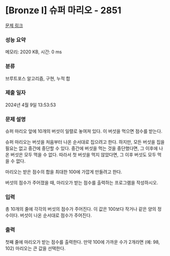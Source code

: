 # [Bronze I] 슈퍼 마리오 - 2851 

[문제 링크](https://www.acmicpc.net/problem/2851) 

### 성능 요약

메모리: 2020 KB, 시간: 0 ms

### 분류

브루트포스 알고리즘, 구현, 누적 합

### 제출 일자

2024년 4월 9일 13:53:53

### 문제 설명

<p>슈퍼 마리오 앞에 10개의 버섯이 일렬로 놓여져 있다. 이 버섯을 먹으면 점수를 받는다.</p>

<p>슈퍼 마리오는 버섯을 처음부터 나온 순서대로 집으려고 한다. 하지만, 모든 버섯을 집을 필요는 없고 중간에 중단할 수 있다. 중간에 버섯을 먹는 것을 중단했다면, 그 이후에 나온 버섯은 모두 먹을 수 없다. 따라서 첫 버섯을 먹지 않았다면, 그 이후 버섯도 모두 먹을 수 없다.</p>

<p>마리오는 받은 점수의 합을 최대한 100에 가깝게 만들려고 한다.</p>

<p>버섯의 점수가 주어졌을 때, 마리오가 받는 점수를 출력하는 프로그램을 작성하시오.</p>

### 입력 

 <p>총 10개의 줄에 각각의 버섯의 점수가 주어진다. 이 값은 100보다 작거나 같은 양의 정수이다. 버섯이 나온 순서대로 점수가 주어진다.</p>

### 출력 

 <p>첫째 줄에 마리오가 받는 점수를 출력한다. 만약 100에 가까운 수가 2개라면 (예: 98, 102) 마리오는 큰 값을 선택한다.</p>

